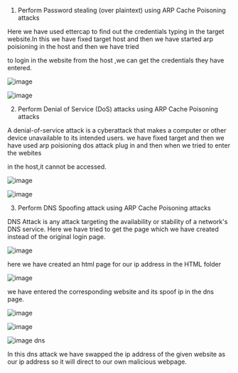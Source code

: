 1. Perform Password stealing (over plaintext) using ARP Cache Poisoning attacks

Here we have used ettercap to find out the  credentials typing in the target website.In this we have fixed target host and then we have started arp poisioning in the host and then we have tried 

to login in the website from the host ,we can get the credentials they have entered.

![image](https://user-images.githubusercontent.com/122804908/227955793-3f3b25c9-9328-4db6-8bc9-f7d40fc42efa.png)

![image](https://user-images.githubusercontent.com/122804908/227955852-73888b79-f9c4-47f1-adfe-95c96d0a3aa8.png)

2. Perform Denial of Service (DoS) attacks using ARP Cache Poisoning attacks

A denial-of-service attack is a cyberattack that makes a computer or other device unavailable to its intended users. we have fixed target and then we have used arp poisioning dos attack plug in and then when we tried to enter the webites 

in the host,it cannot be accessed.

![image](https://user-images.githubusercontent.com/122804908/227956964-f583f7a1-cb94-4c7a-bacb-6a251c6eb231.png)


![image](https://user-images.githubusercontent.com/122804908/227957060-9340e232-3374-4722-a05f-f9dafd8e4b57.png)

3. Perform DNS Spoofing attack using ARP Cache Poisoning attacks

 DNS Attack is any attack targeting the availability or stability of a network's DNS service. Here we have tried to get the page which we have created instead of the original login page.
 
 ![image](https://user-images.githubusercontent.com/122804908/227957780-5156bed0-1df3-40eb-826a-95acdb22222a.png)

 here  we have created an html page for our ip address in the HTML folder

![image](https://user-images.githubusercontent.com/122804908/227958022-3b7c717b-51e0-4cca-b520-5566675f7cff.png)

we have entered the corresponding website and its spoof ip in the dns page.

![image](https://user-images.githubusercontent.com/122804908/227958576-5c7102fd-babe-4930-8dac-00185b54c70c.png)

![image](https://user-images.githubusercontent.com/122804908/227959025-b7920993-8f2d-4d87-af1b-e05bfdc79274.png)

![image dns](https://user-images.githubusercontent.com/122804908/227959810-707130f8-aa15-42bf-bc2d-9a371bfd65bc.jpg)

In this dns attack  we have swapped the ip address of the given website as our ip address so it will direct to our own malicious webpage.



 
